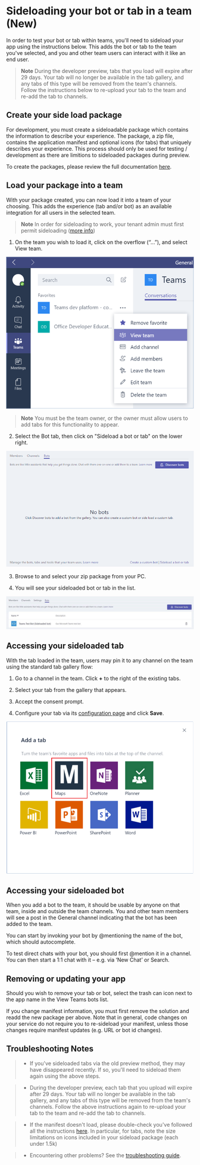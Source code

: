 # Sideloading your bot or tab in a team (New)

In order to test your bot or tab within teams, you'll need to sideload your app using the instructions below.  This adds the bot or tab to the team you've selected, and you and other team users can interact with it like an end user.

> **Note** During the developer preview, tabs that you load will expire after 29 days.  Your tab will no longer be available in the tab gallery, and any tabs of this type will be removed from the team's channels.  Follow the instructions below to re-upload your tab to the team and re-add the tab to channels.

## Create your side load package

For development, you must create a sideloadable package which contains the information to describe your experience.  The package, a zip file, contains the application manifest and optional icons (for tabs) that uniquely describes your experience.  This process should only be used for testing / development as there are limitions to sideloaded packages during preview.

To create the packages, please review the full documentation [here](createpackage.md).

## Load your package into a team

With your package created, you can now load it into a team of your choosing.  This adds the experience (tab and/or bot) as an available integration for all users in the selected team.

> **Note** In order for sideloading to work, your tenant admin must first permit sideloading ([more info](setup.md))

1.  On the team you wish to load it, click on the overflow (“…”), and select View team. 

   !["View team"](images/tab_view_team.png)

> **Note** You must be the team owner, or the owner must allow users to add tabs for this functionality to appear.

2.	Select the Bot tab, then click on "Sideload a bot or tab" on the lower right.

   !["Sideload entry point"](images/sideloadentrypoint.png)

3.	Browse to and select your zip package from your PC.

4.	You will see your sideloaded bot or tab in the list.

   !["Example of bot in list of side-loaded bots"](images/botinlist.jpg)



## Accessing your sideloaded tab

With the tab loaded in the team, users may pin it to any channel on the team using the standard tab gallery flow:

1. Go to a channel in the team.  Click **+** to the right of the existing tabs.

2. Select your tab from the gallery that appears.

3. Accept the consent prompt.

4. Configure your tab via its [configuration page](createconfigpage.md) and click **Save**. 

![The Add a tab dialog box, featuring a gallery of available tabs.](images/tab_gallery.png)


## Accessing your sideloaded bot
 
When you add a bot to the team, it should be usable by anyone on that team, inside and outside the team channels.  You and other team members will see a post in the General channel indicating that the bot has been added to the team.

You can start by invoking your bot by @mentioning the name of the bot, which should autocomplete.

To test direct chats with your bot, you should first @mention it in a channel.  You can then start a 1:1 chat with it – e.g. via ‘New Chat’ or Search. 


## Removing or updating your app

Should you wish to remove your tab or bot, select the trash can icon next to the app name in the View Teams bots list.  

If you change manifest information, you must first remove the solution and readd the new package per above.  Note that in general, code changes on your service do not require you to re-sideload your manifest, unless those changes require manifest updates (e.g. URL or bot id changes). 

## Troubleshooting Notes

> * If you've sideloaded tabs via the old preview method, they may have disappeared recently.  If so, you'll need to sideload them again using the above steps.

> * During the developer preview, each tab that you upload will expire after 29 days.  Your tab will no longer be available in the tab gallery, and any tabs of this type will be removed from the team's channels.  Follow the above instructions again to re-upload your tab to the team and re-add the tab to channels.

> * If the manifest doesn't load, please double-check you've followed all the instructions [here](createpackage.md).  In particular, for tabs, note the size limitations on icons included in your sideload package (each under 1.5k)

> * Encountering other problems?  See the [troubleshooting guide](troubleshooting.md).